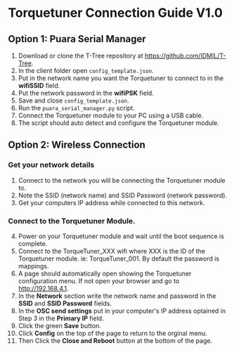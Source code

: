 # Torquetuner Connection Guide V1.0
## Option 1: Puara Serial Manager
1. Download or clone the T-Tree repository at https://github.com/IDMIL/T-Tree.
2. In the client folder open `config_template.json`.
3. Put in the network name you want the Torquetuner to connect to in the __wifiSSID__ field.
4. Put the network password in the __wifiPSK__ field.
5. Save and close `config_template.json`.
6. Run the `puara_serial_manager.py` script.
7. Connect the Torquetuner module to your PC using a USB cable.
8. The script should auto detect and configure the Torquetuner module.

## Option 2: Wireless Connection
### Get your network details
1. Connect to the network you will be connecting the Torquetuner module to.
2. Note the SSID (network name) and SSID Password (network password).
3. Get your computers IP address while connected to this network.

### Connect to the Torquetuner Module.
4. Power on your Torquetuner module and wait until the boot sequence is complete.
5. Connect to the TorqueTuner_XXX wifi where XXX is the ID of the Torquetuner module. ie: TorqueTuner_001. By default the password is mappings.
6. A page should automatically open showing the Torquetuner configuration menu. If not open your browser and go to http://192.168.4.1.
7. In the __Network__ section write the network name and password in the __SSID__ and __SSID Password__ fields. 
8. In the __OSC send settings__ put in your computer's IP address optained in Step 3 in the __Primary IP__ field.
8. Click the green __Save__ button.
6. Click __Config__ on the top of the page to return to the orginal menu.
7. Then Click the __Close and Reboot__ button at the bottom of the page.